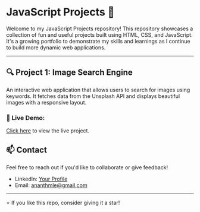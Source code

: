 # JavaScript Projects 🚀

Welcome to my JavaScript Projects repository! This repository showcases a collection of fun and useful projects built using HTML, CSS, and JavaScript. It's a growing portfolio to demonstrate my skills and learnings as I continue to build more dynamic web applications.

---

## 🔍 Project 1: Image Search Engine

An interactive web application that allows users to search for images using keywords. It fetches data from the Unsplash API and displays beautiful images with a responsive layout.

### 🔗 Live Demo:
[Click here](https://your-live-demo-link.com) to view the live project.


## 📫 Contact

Feel free to reach out if you'd like to collaborate or give feedback!

- LinkedIn: [Your Profile](https://www.linkedin.com/in/ananthakrishnan336/)
- Email: ananthmle@gmail.com

---

⭐ If you like this repo, consider giving it a star!
